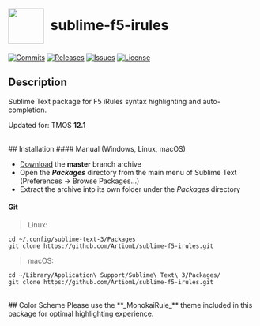 # <img align="center" src="Icons/sublime.ico" height="72">&nbsp;&nbsp;sublime-f5-irules
[![Commits](https://img.shields.io/github/commits-since/ArtiomL/sublime-f5-irules/v12.1.0.svg)](https://github.com/ArtiomL/sublime-f5-irules/graphs/commit-activity)
[![Releases](https://img.shields.io/github/release/ArtiomL/sublime-f5-irules.svg)](https://github.com/ArtiomL/sublime-f5-irules/releases)
[![Issues](https://img.shields.io/github/issues/ArtiomL/sublime-f5-irules.svg)](https://github.com/ArtiomL/sublime-f5-irules/issues)
[![License](https://img.shields.io/github/license/ArtiomL/sublime-f5-irules.svg)](/LICENSE)
<br>
## Description

Sublime Text package for F5 iRules syntax highlighting and auto-completion.

Updated for: TMOS **12.1**

<br>
## Installation
#### Manual (Windows, Linux, macOS)

* [Download](https://github.com/ArtiomL/sublime-f5-irules/archive/master.zip) the **master** branch archive
* Open the **_Packages_** directory from the main menu of Sublime Text (Preferences → Browse Packages...)
* Extract the archive into its own folder under the _Packages_ directory

#### Git
> Linux:

```
cd ~/.config/sublime-text-3/Packages
git clone https://github.com/ArtiomL/sublime-f5-irules.git
```

> macOS:

```
cd ~/Library/Application\ Support/Sublime\ Text\ 3/Packages/
git clone https://github.com/ArtiomL/sublime-f5-irules.git
```

<br>
## Color Scheme
Please use the **_MonokaiRule_** theme included in this package for optimal highlighting experience.
